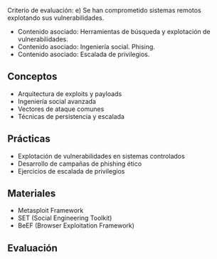 Criterio de evaluación:
e) Se han comprometido sistemas remotos explotando sus vulnerabilidades.

* Contenido asociado: Herramientas de búsqueda y explotación de vulnerabilidades.
* Contenido asociado: Ingeniería social. Phising.
* Contenido asociado: Escalada de privilegios.

## Conceptos
- Arquitectura de exploits y payloads
- Ingeniería social avanzada
- Vectores de ataque comunes
- Técnicas de persistencia y escalada

## Prácticas
- Explotación de vulnerabilidades en sistemas controlados
- Desarrollo de campañas de phishing ético
- Ejercicios de escalada de privilegios

## Materiales
- Metasploit Framework
- SET (Social Engineering Toolkit)
- BeEF (Browser Exploitation Framework)

## Evaluación